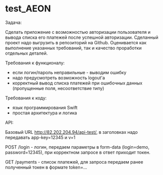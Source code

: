 # test_AEON
Задача:

Сделать приложение с возможностью авторизации пользователя и вывода списка его платежей после успешной авторизации. Сделанный проект надо выгрузить в репозиторий на Github. Оценивается как выполнение указанных требований, так и качество проработки отдельных деталей.

Требования к функционалу:
- если логин/пароль неправильные - выводим ошибку
- надо предусмотреть возможность logout'а
- корректный вывод списка платежей при ошибочных данных (пропущенные поля, несоответствие типу)

Требования к коду:
- язык программирования Swift
- простая архитектура и логика

API:

Базовый URL http://82.202.204.94/api-test/, в заголовках надо передавать app-key=12345 и v=1

POST /login - логин, передаем параметры в form-data (login=demo, password=12345), при корректном запросе в ответ приходит токен.

GET /payments - список платежей, для запроса передаем ранее полученный токен в формате token=...
